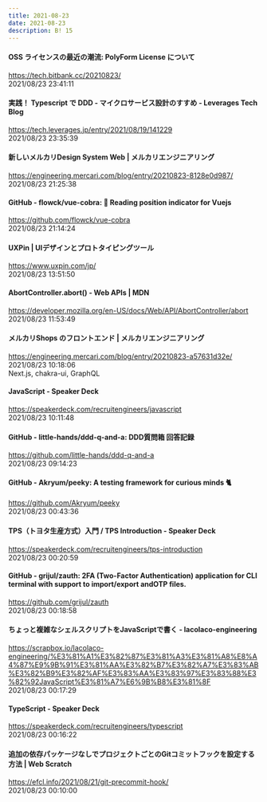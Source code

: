 ```yaml
---
title: 2021-08-23
date: 2021-08-23
description: B! 15
---
```


#### OSS ライセンスの最近の潮流: PolyForm License について
https://tech.bitbank.cc/20210823/<br>
2021/08/23 23:41:11<br>


#### 実践！ Typescript で DDD - マイクロサービス設計のすすめ - Leverages Tech Blog
https://tech.leverages.jp/entry/2021/08/19/141229<br>
2021/08/23 23:35:39<br>


#### 新しいメルカリDesign System Web | メルカリエンジニアリング
https://engineering.mercari.com/blog/entry/20210823-8128e0d987/<br>
2021/08/23 21:25:38<br>


#### GitHub - flowck/vue-cobra: 🐍 Reading position indicator for Vuejs
https://github.com/flowck/vue-cobra<br>
2021/08/23 21:14:24<br>


#### UXPin | UIデザインとプロトタイピングツール
https://www.uxpin.com/jp/<br>
2021/08/23 13:51:50<br>


#### AbortController.abort() - Web APIs | MDN
https://developer.mozilla.org/en-US/docs/Web/API/AbortController/abort<br>
2021/08/23 11:53:49<br>


#### メルカリShops のフロントエンド | メルカリエンジニアリング
https://engineering.mercari.com/blog/entry/20210823-a57631d32e/<br>
2021/08/23 10:18:06<br>
Next.js, chakra-ui, GraphQL


#### JavaScript - Speaker Deck
https://speakerdeck.com/recruitengineers/javascript<br>
2021/08/23 10:11:48<br>


#### GitHub - little-hands/ddd-q-and-a: DDD質問箱 回答記録
https://github.com/little-hands/ddd-q-and-a<br>
2021/08/23 09:14:23<br>


#### GitHub - Akryum/peeky: A testing framework for curious minds 🐈️
https://github.com/Akryum/peeky<br>
2021/08/23 00:43:36<br>


#### TPS（トヨタ生産方式）入門 / TPS Introduction - Speaker Deck
https://speakerdeck.com/recruitengineers/tps-introduction<br>
2021/08/23 00:20:59<br>


#### GitHub - grijul/zauth: 2FA (Two-Factor Authentication) application for CLI terminal with support to import/export andOTP files.
https://github.com/grijul/zauth<br>
2021/08/23 00:18:58<br>


#### ちょっと複雑なシェルスクリプトをJavaScriptで書く - lacolaco-engineering
https://scrapbox.io/lacolaco-engineering/%E3%81%A1%E3%82%87%E3%81%A3%E3%81%A8%E8%A4%87%E9%9B%91%E3%81%AA%E3%82%B7%E3%82%A7%E3%83%AB%E3%82%B9%E3%82%AF%E3%83%AA%E3%83%97%E3%83%88%E3%82%92JavaScript%E3%81%A7%E6%9B%B8%E3%81%8F<br>
2021/08/23 00:17:29<br>


#### TypeScript - Speaker Deck
https://speakerdeck.com/recruitengineers/typescript<br>
2021/08/23 00:16:22<br>


#### 追加の依存パッケージなしでプロジェクトごとのGitコミットフックを設定する方法 | Web Scratch
https://efcl.info/2021/08/21/git-precommit-hook/<br>
2021/08/23 00:10:00<br>


